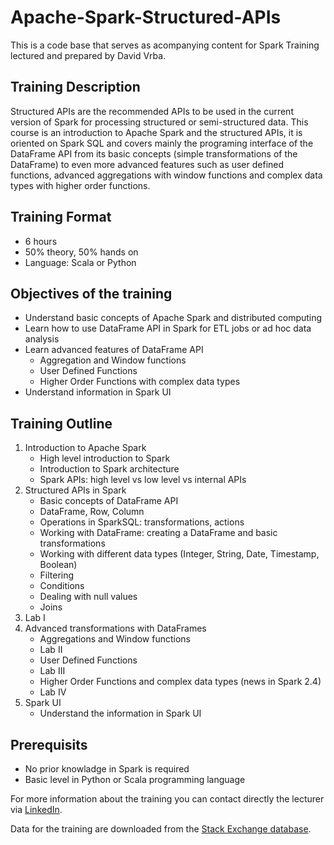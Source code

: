 # Apache-Spark-Structured-APIs
This is a code base that serves as acompanying content for Spark Training lectured and prepared by David Vrba.

## Training Description
Structured APIs are the recommended APIs to be used in the current version of Spark for processing structured or semi-structured data. This course is an introduction to Apache Spark and the structured APIs, it is oriented on Spark SQL and covers mainly the programing interface of the DataFrame API from its basic concepts (simple transformations of the DataFrame) to even more advanced features such as user defined functions, advanced aggregations with window functions and complex data types with higher order functions.

## Training Format
* 6 hours
* 50% theory, 50% hands on
* Language: Scala or Python

## Objectives of the training
* Understand basic concepts of Apache Spark and distributed computing
* Learn how to use DataFrame API in Spark for ETL jobs or ad hoc data analysis
* Learn advanced features of DataFrame API
    * Aggregation and Window functions
    * User Defined Functions
    * Higher Order Functions with complex data types
* Understand information in Spark UI


## Training Outline
1. Introduction to Apache Spark
    * High level introduction to Spark
    * Introduction to Spark architecture
    * Spark APIs: high level vs low level vs internal APIs
2. Structured APIs in Spark
    * Basic concepts of DataFrame API
    * DataFrame, Row, Column
    * Operations in SparkSQL: transformations, actions
    * Working with DataFrame: creating a DataFrame and basic transformations
    * Working with different data types (Integer, String, Date, Timestamp, Boolean)
    * Filtering
    * Conditions
    * Dealing with null values
    * Joins
3. Lab I
4. Advanced transformations with DataFrames
    * Aggregations and Window functions
    * Lab II
    * User Defined Functions
    * Lab III
    * Higher Order Functions and complex data types (news in Spark 2.4)
    * Lab IV
4. Spark UI
    * Understand the information in Spark UI

## Prerequisits
* No prior knowladge in Spark is required
* Basic level in Python or Scala programming language

For more information about the training you can contact directly the lecturer via <a href="http://www.linkedin.com/in/vrba-david" target="_blank"> LinkedIn</a>.

Data for the training are downloaded from the [Stack Exchange database](https://archive.org/details/stackexchange).